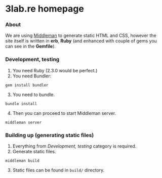 3lab.re homepage
==============
### About
We are using [Middleman](https://middlemanapp.com/) to generate static HTML and CSS, however the site itself is written in **erb**, **Ruby** (and enhanced with couple of gems you can see in the **Gemfile**).

### Development, testing

1. You need Ruby (2.3.0 would be perfect.)
2. You need Bundler:
```
gem install bundler
```
3. You need to bundle.
```
bundle install
```
4. Then you can proceed to start Middleman server.
```
middleman server
```

### Building up (generating static files)
1. Everything from _Development, testing_ category is required.
2. Generate static files.
```
middleman build
```
3. Static files can be found in `build/` directory.

